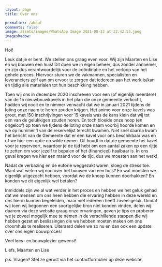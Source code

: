 ```yaml
---
layout: page
title: Over ons

permalink: /about
comments: false
image: assets/images/WhatsApp Image 2021-08-23 at 22.42.53.jpeg
imageshadow: 
---
```


Hoi! 

Leuk dat je er bent. We stellen ons graag even voor. Wij zijn Maarten en Lise en wij bouwen een huis! Dit doen we in eigen beheer, dus zonder aannemer, en zijn dus verantwoordelijk voor de coördinatie en het verloop van het gehele proces. Hiervoor sturen we de vakmannen, specialisten en leveranciers zelf aan om ervoor te zorgen dat iedereen aan het werk is/kan en tijdig alle materialen tot hun beschikking hebben.

Toen wij ons in december 2020 inschreven voor een (of eigenlijk meerdere) van de 15 nieuwbouwkavels in het plan die onze gemeente verkocht, hadden wij nooit en te nimmer verwacht dat we in januari 2021 tijdens de loting onze naam te horen zouden krijgen. Het animo voor onze kavels was groot, met 150 inschrijvingen voor 15 kavels was de kans klein dat wij tot een van de gelukkigen zouden horen. En toch bloeide onze hoop (en ongeloof) op toen we tijdens de loting onze naam voorbij hoorde komen en we op nummer 1 van de reservelijst terecht kwamen. Niet snel daarna kwam het bericht van de Gemeente dat er een kavel voor ons beschikbaar was en of we hier een optie op wilde nemen. Dit houdt in dat de gemeente het kavel voor je reserveert, waardoor je de tijd hebt om een aantal zaken op een rijtje te zetten om voor jezelf te bepalen of het (financieel) haalbaar is. In ons geval kregen we hier een maand voor de tijd, dus we moesten aan het werk!

Nadat de verbazing en de euforie weggezakt waren, sloeg de stress toe. Want wat weten wij nou over het bouwen van een huis? En wat moesten we eigenlijk uitgezocht hebben, voordat we de knoop kunnen doorhakken? En konden we dit eigenlijk wel betalen?

Inmiddels zijn we al wat verder in het proces en hebben we het geluk gehad dat we mensen om ons heen hebben die ervaring hebben in deze wereld en ons hierin kunnen begeleiden, maar niet iedereen heeft zoveel geluk. Omdat wij toen wij begonnen een soortgelijke bron niet konden vinden, delen wij daarom via deze website graag onze ervaringen, geven je tips en proberen we je zoveel mogelijk mee te nemen in de verschillende stappen die wij hebben gezet en beslissingen die we hebben moeten maken om ons droomhuis te realiseren. Uiteraard delen we zo nu en dan ook een update over ons eigen bouwproces!

Veel lees- en bouwplezier gewenst!

Liefs,
Maarten en Lise


p.s. Vragen? Stel ze gerust via het contactformulier op deze website!


